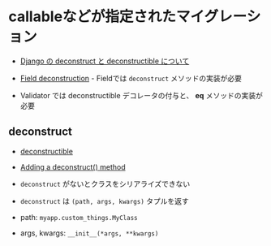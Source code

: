 # callableなどが指定されたマイグレーション

- [Django の deconstruct と deconstructible について](http://qiita.com/tell-k/items/73bcfdf22badf1cfa04a)

- [Field deconstruction](https://docs.djangoproject.com/ja/1.9/howto/custom-model-fields/#field-deconstruction) - Fieldでは `deconstruct` メソッドの実装が必要
- Validator では deconstructible デコレータの付与と、 __eq__ メソッドの実装が必要

## deconstruct

- [deconstructible](https://github.com/hdknr/annotated-django/commit/a8963f3b9a3bbcc49ab4390cad7b920f33f6adbc)

- [Adding a deconstruct() method](https://docs.djangoproject.com/ja/1.9/topics/migrations/#custom-deconstruct-method)

- `deconstruct` がないとクラスをシリアライズできない
- `deconstruct` は  `(path, args, kwargs)` タプルを返す

- path:  `myapp.custom_things.MyClass`
- args, kwargs: `__init__(*args, **kwargs)`
